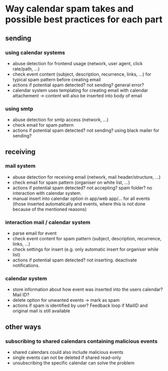 # Way calendar spam takes and possible best practices for each part

## sending
### using calendar systems
- abuse detection for frontend usage (network, user agent, click rate/path, ...)
- check event content (subject, description, recurrence, links, ...) for typical spam pattern before creating email
- actions if potential spam detected? not sending? general error?
- calendar system uses templating for creating email with calendar attachement -> content will also be inserted into body of email

### using smtp
- abuse detection for smtp access (network, ...)
- check email for spam pattern
- actions if potential spam detected? not sending? using black mailer for sending?

## receiving
### mail system
- abuse detection for receiving email (network, mail header/structure, ...)
- check email for spam pattern (organiser on white list, ...)
- actions if potential spam detected? not accepting? spam folder? no interaction with calendar system. 
- manual insert into calendar option in app/web app/... for all events (those inserted automatically and events, where this is not done because of the mentioned reasons)

### interaction mail / calendar system
- parse email for event
- check event content for spam pattern (subject, description, recurrence, links, ...)
- check settings for insert (e.g. only automatic insert for organiser while list)
- actions if potential spam detected? not inserting. deactivate notifications. 

### calendar system
- store information about how event was inserted into the users calendar? Mail ID?
- delete option for unwanted events -> mark as spam
- actions if spam is identified by user? Feedback loop if MailID and original mail is still available

## other ways

### subscribing to shared calendars containing malicious events
- shared calendars could also include malicious events
- single events can not be deleted if shared read-only
- unsubscribing the specific calendar can solve the problem
